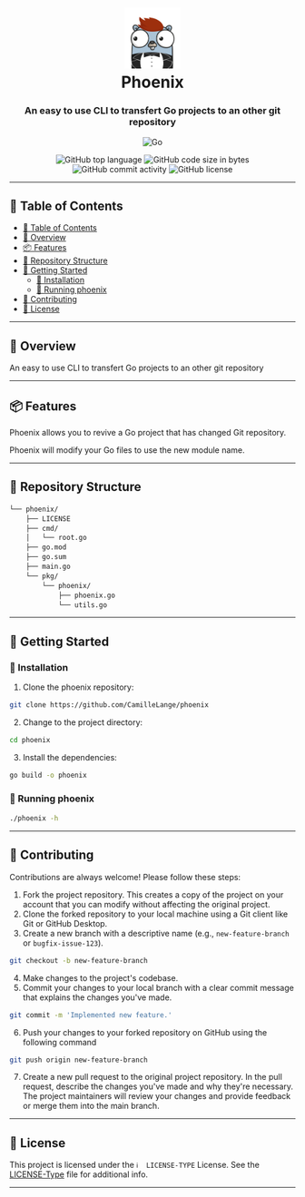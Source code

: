 <div align="center">
<h1 align="center">
<img src="https://raw.githubusercontent.com/CamilleLange/phoenix/main/gopher.png" width="100" />
<br>Phoenix
</h1>
<h3>An easy to use CLI to transfert Go projects to an other git repository</h3>

<p align="center">
<img src="https://img.shields.io/badge/Go-00ADD8.svg?style&logo=Go&logoColor=white" alt="Go" />
</p>
<img src="https://img.shields.io/github/languages/top/CamilleLange/phoenix?style&color=5D6D7E" alt="GitHub top language" />
<img src="https://img.shields.io/github/languages/code-size/CamilleLange/phoenix?style&color=5D6D7E" alt="GitHub code size in bytes" />
<img src="https://img.shields.io/github/commit-activity/m/CamilleLange/phoenix?style&color=5D6D7E" alt="GitHub commit activity" />
<img src="https://img.shields.io/github/license/CamilleLange/phoenix?style&color=5D6D7E" alt="GitHub license" />
</div>

---

## 📖 Table of Contents
- [📖 Table of Contents](#-table-of-contents)
- [📍 Overview](#-overview)
- [📦 Features](#-features)
- [📂 Repository Structure](#-repository-structure)
- [🚀 Getting Started](#-getting-started)
    - [🔧 Installation](#-installation)
    - [🤖 Running phoenix](#-running-phoenix)
- [🤝 Contributing](#-contributing)
- [📄 License](#-license)

---


## 📍 Overview

An easy to use CLI to transfert Go projects to an other git repository

---

## 📦 Features

Phoenix allows you to revive a Go project that has changed Git repository.

Phoenix will modify your Go files to use the new module name.

---


## 📂 Repository Structure

```sh
└── phoenix/
    ├── LICENSE
    ├── cmd/
    │   └── root.go
    ├── go.mod
    ├── go.sum
    ├── main.go
    └── pkg/
        └── phoenix/
            ├── phoenix.go
            └── utils.go
```

---

## 🚀 Getting Started

### 🔧 Installation

1. Clone the phoenix repository:
```sh
git clone https://github.com/CamilleLange/phoenix
```

2. Change to the project directory:
```sh
cd phoenix
```

3. Install the dependencies:
```sh
go build -o phoenix
```

### 🤖 Running phoenix

```sh
./phoenix -h
```

---

## 🤝 Contributing

Contributions are always welcome! Please follow these steps:
1. Fork the project repository. This creates a copy of the project on your account that you can modify without affecting the original project.
2. Clone the forked repository to your local machine using a Git client like Git or GitHub Desktop.
3. Create a new branch with a descriptive name (e.g., `new-feature-branch` or `bugfix-issue-123`).
```sh
git checkout -b new-feature-branch
```
4. Make changes to the project's codebase.
5. Commit your changes to your local branch with a clear commit message that explains the changes you've made.
```sh
git commit -m 'Implemented new feature.'
```
6. Push your changes to your forked repository on GitHub using the following command
```sh
git push origin new-feature-branch
```
7. Create a new pull request to the original project repository. In the pull request, describe the changes you've made and why they're necessary.
The project maintainers will review your changes and provide feedback or merge them into the main branch.

---

## 📄 License

This project is licensed under the `ℹ️  LICENSE-TYPE` License. See the [LICENSE-Type](LICENSE) file for additional info.

---
